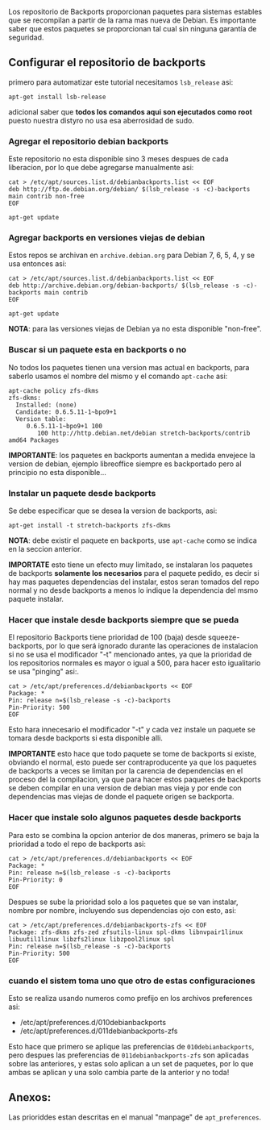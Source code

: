 Los repositorio de Backports proporcionan paquetes para sistemas estables 
que se recompilan a partir de la rama mas nueva de Debian. Es importante 
saber que estos paquetes se proporcionan tal cual sin ninguna garantía de seguridad.

## Configurar el repositorio de backports

primero para automatizar este tutorial necesitamos `lsb_release` asi:

```
apt-get install lsb-release
```

adicional saber que **todos los comandos aqui son ejecutados como root** puesto 
nuestra distyro no usa esa aberrosidad de sudo.

### Agregar el repositorio debian backports

Este repositorio no esta disponible sino 3 meses despues de cada liberacion, 
por lo que debe agregarse manualmente asi:

```
cat > /etc/apt/sources.list.d/debianbackports.list << EOF
deb http://ftp.de.debian.org/debian/ $(lsb_release -s -c)-backports main contrib non-free
EOF

apt-get update
```

### Agregar backports en versiones viejas de debian

Estos repos se archivan en `archive.debian.org` para Debian 7, 6, 5, 4, y se usa entonces asi:

```
cat > /etc/apt/sources.list.d/debianbackports.list << EOF
deb http://archive.debian.org/debian-backports/ $(lsb_release -s -c)-backports main contrib
EOF

apt-get update
```

**NOTA**: para las versiones viejas de Debian ya no esta disponible "non-free".

### Buscar si un paquete esta en backports o no

No todos los paquetes tienen una version mas actual en backports, 
para saberlo usamos el nombre del mismo y el comando `apt-cache` asi:

```
apt-cache policy zfs-dkms
zfs-dkms:
  Installed: (none)
  Candidate: 0.6.5.11-1~bpo9+1
  Version table:
     0.6.5.11-1~bpo9+1 100
        100 http://http.debian.net/debian stretch-backports/contrib amd64 Packages
```

**IMPORTANTE**: los paquetes en backports aumentan a medida envejece la version de debian, 
ejemplo libreoffice siempre es backportado pero al principio no esta disponible...


### Instalar un paquete desde backports

Se debe especificar que se desea la version de backports, asi:

```
apt-get install -t stretch-backports zfs-dkms
```

**NOTA**: debe existir el paquete en backports, use `apt-cache` como se indica en la seccion anterior.

**IMPORTATE** esto tiene un efecto muy limitado, se instalaran los paquetes 
de backports **solamente los necesarios** para el paquete pedido, es decir 
si hay mas paquetes dependencias del instalar, estos seran tomados del repo normal 
y no desde backports a menos lo indique la dependencia del msmo paquete instalar.

### Hacer que instale desde backports siempre que se pueda


El repositorio Backports tiene prioridad de 100 (baja) desde squeeze-backports, 
por lo que será ignorado durante las operaciones de instalacion si no se usa 
el modificador "-t" mencionado antes, ya que la prioridad de los repositorios 
normales es mayor o igual a 500, para hacer esto igualitario se usa "pinging" asi:.

```
cat > /etc/apt/preferences.d/debianbackports << EOF
Package: *
Pin: release n=$(lsb_release -s -c)-backports
Pin-Priority: 500
EOF
```

Esto hara innecesario el modificador "-t" y cada vez instale un paquete se tomara 
desde backports si esta disponible alli.

**IMPORTANTE** esto hace que todo paquete se tome de backports si existe, obviando el normal, 
esto puede ser contraproducente ya que los paquetes de backports a veces se limitan 
por la carencia de dependencias en el proceso del la compilacion, ya que para hacer 
estos paquetes de backports se deben compilar en una version de debian mas vieja y 
por ende con dependencias mas viejas de donde el paquete origen se backporta.


### Hacer que instale solo algunos paquetes desde backports

Para esto se combina la opcion anterior de dos maneras, primero se baja la
prioridad a todo el repo de backports asi:

```
cat > /etc/apt/preferences.d/debianbackports << EOF
Package: *
Pin: release n=$(lsb_release -s -c)-backports
Pin-Priority: 0
EOF
```

Despues se sube la prioridad solo a los paquetes que se van instalar, 
nombre por nombre, incluyendo sus dependencias ojo con esto, asi:

```
cat > /etc/apt/preferences.d/debianbackports-zfs << EOF
Package: zfs-dkms zfs-zed zfsutils-linux spl-dkms libnvpair1linux libuutil1linux libzfs2linux libzpool2linux spl
Pin: release n=$(lsb_release -s -c)-backports
Pin-Priority: 500
EOF
```

### cuando el sistem toma uno que otro de estas configuraciones

Esto se realiza usando numeros como prefijo en los archivos preferences asi:

* /etc/apt/preferences.d/010debianbackports
* /etc/apt/preferences.d/011debianbackports-zfs

Esto hace que primero se aplique las preferencias de `010debianbackports`, 
pero despues las preferencias de `011debianbackports-zfs` son aplicadas 
sobre las anteriores, y estas solo aplican a un set de paquetes, por 
lo que ambas se aplican y una solo cambia parte de la anterior y no toda!


## Anexos:

Las prioriddes estan descritas en el manual "manpage" de `apt_preferences`.